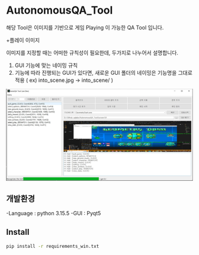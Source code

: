 # AutonomousQA_Tool

해당 Tool은 이미지를 기반으로 게임 Playing 이 가능한 QA Tool 입니다.

+플레이 이미지

이미지를 지정할 때는 어떠한 규칙성이 필요한데, 두가지로 나누어서 설명합니다.

1. GUI 기능에 맞는 네이밍 규칙
2. 기능에 따라 진행되는 GUI가 있다면, 새로운 GUI 폴더의 네이밍은 기능명을 그대로 적용 ( ex) into_scene.jpg -> into_scene/ ) 


![AutoQA UI](./images/tool_ui.JPG)

## 개발환경
-Language : python 3.15.5
-GUI : Pyqt5


## Install

~~~sh
pip install -r requirements_win.txt
~~~





